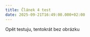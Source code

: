 ```yaml
---
title: Článek 4 test
date: 2025-09-21T16:49:00.000+02:00
---
```

Opět testuju, tentokrát bez obrázku
